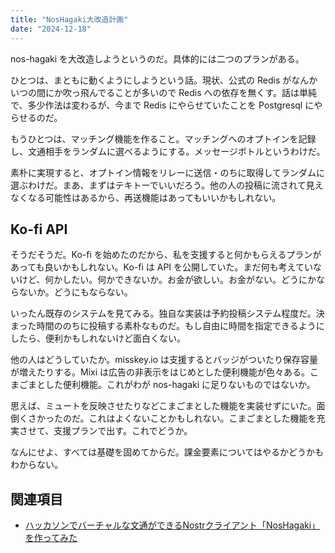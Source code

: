 ```yaml
---
title: "NosHagaki大改造計画"
date: "2024-12-18"
---
```


nos-hagaki を大改造しようというのだ。具体的には二つのプランがある。

ひとつは、まともに動くようにしようという話。現状、公式の Redis がなんかいつの間にか吹っ飛んでることが多いので Redis への依存を無くす。話は単純で、多少作法は変わるが、今まで Redis にやらせていたことを Postgresql にやらせるのだ。

もうひとつは、マッチング機能を作ること。マッチングへのオプトインを記録し、文通相手をランダムに選べるようにする。メッセージボトルというわけだ。

素朴に実現すると、オプトイン情報をリレーに送信・のちに取得してランダムに選ぶわけだ。まあ、まずはテキトーでいいだろう。他の人の投稿に流されて見えなくなる可能性はあるから、再送機能はあってもいいかもしれない。

## Ko-fi API

そうだそうだ。Ko-fi を始めたのだから、私を支援すると何かもらえるプランがあっても良いかもしれない。Ko-fi は API を公開していた。まだ何も考えていないけど、何かしたい。何かできないか。お金が欲しい。お金がない。どうにかならないか。どうにもならない。

いったん既存のシステムを見てみる。独自な実装は予約投稿システム程度だ。決まった時間ののちに投稿する素朴なものだ。もし自由に時間を指定できるようにしたら、便利かもしれないけど面白くない。

他の人はどうしていたか。misskey.io は支援するとバッジがついたり保存容量が増えたりする。Mixi は広告の非表示をはじめとした便利機能が色々ある。こまごまとした便利機能。これがわが nos-hagaki に足りないものではないか。

思えば、ミュートを反映させたりなどこまごまとした機能を実装せずにいた。面倒くさかったのだ。これはよくないことかもしれない。こまごまとした機能を充実させて、支援プランで出す。これでどうか。

なんにせよ、すべては基礎を固めてからだ。課金要素についてはやるかどうかもわからない。

## 関連項目

- [ハッカソンでバーチャルな文通ができるNostrクライアント「NosHagaki」を作ってみた](240311-nos-hagaki-making.md)